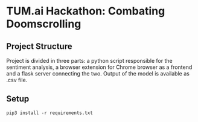 # TUM.ai Hackathon: Combating Doomscrolling

## Project Structure
Project is divided in three parts: a python script responsible for the sentiment analysis, 
a browser extension for Chrome browser as a frontend and a flask server connecting the two.
Output of the model is available as .csv file.

## Setup
<code>pip3 install -r requirements.txt</code>
